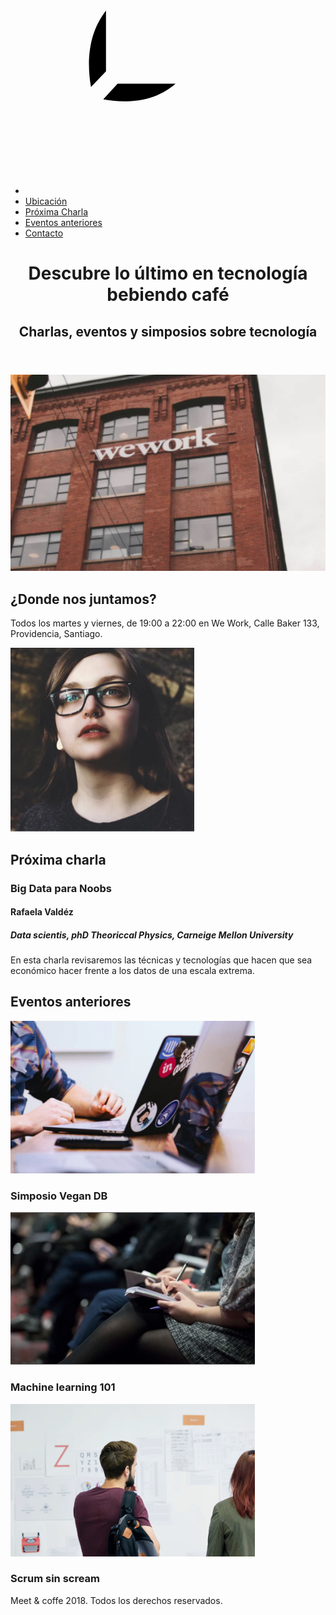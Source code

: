 <!DOCTYPE html>
<html>

<head>
  <title>Meet & Coffee</title>
  <meta charset="utf-8">
  <link rel="shortcut icon" type="image/png" href="favicon.png">
  <meta name="author" content="Francisca Medina Concha">
  <meta name="description" content="Comparte tus conocimientos tomando café">
  <meta name="keywords" content="charlas, eventos, simposios, tecnología, co-work">
  <link href="https://fonts.googleapis.com/css?family=Open+Sans:400,700,800" rel="stylesheet">
  <link rel="stylesheet" href="https://use.fontawesome.com/releases/v5.6.3/css/all.css" integrity="sha384-UHRtZLI+pbxtHCWp1t77Bi1L4ZtiqrqD80Kn4Z8NTSRyMA2Fd33n5dQ8lWUE00s/" crossorigin="anonymous">
  <link rel="stylesheet" href="assets/css/style.css">
</head>

<body>
  <nav class="oscuro">
    <ul>
      <li class="icono"><a href="#inicio">
          <svg xmlns="http://www.w3.org/2000/svg" viewBox="0 0 44 44">
            <path d="M11.8 26l-2.2
2.3c-.5-2.9-.7-7.5 2.2-11.2V26zm-.4 4.1c2.7.5 7.2.7 10.6-2.3h-8.5l-2.1 2.3zm5.3-16.2c-.8.2-1.7.5-
2.4.9v8.5l2.4-2.6v-6.8zm2.5-.3v4.6l4-4.2c-1.1-.3-2.5-.5-4-.4zM16 25.2h8.1c.4-.8.7-1.7.9-2.6h-6.6L16
25.2zm28-6.1V25c0 4.3-3.3 7.8-7.4 7.8h-1.8v2.9c0 4.6-3.6 8.3-7.9 8.3h-19C3.6 44 0 40.3 0
35.7V0h34.8v11.4h1.8c4.1 0 7.4 3.5 7.4 7.7zm-16.2.9c.1-2.6-.4-5-.8-6.4-.2-.9-.4-1.4-.4-1.4s-.5-.2-
1.4-.4c-1.4-.4-3.6-.9-6.1-.8-.8 0-1.7.1-2.5.3-.8.2-1.6.4-2.4.7-.9.4-1.7.8-2.5 1.5-.6.5-1.1 1-1.6 1.6-4.5 5.4-
3.4 12.5-2.6 15.5.2.9.4 1.4.4 1.4s.5.2 1.4.4c2.8.8 9.6 2 14.7-2.7.6-.5 1.1-1.1 1.5-1.7.6-.8 1-1.7 1.4-
2.6.3-.8.5-1.7.7-2.6.1-1.1.2-1.9.2-2.8zm13.2-.9c0-2.6-2-4.6-4.4-4.6h-1.8v15.1h1.8c2.4 0 4.4-2.1 4.4-
4.6v-5.9zM21 20h4.4c0-1.6-.1-3-.4-4.2L21 20z" /></svg>
        </a></li>
      <li><a href="#ubicacion">Ubicación</a></li>
      <li><a href="#proxima-charla">Próxima Charla</a> </li>
      <li><a href="#eventos">Eventos anteriores</a></li>
      <li><a href="#contacto">Contacto</a></li>
    </ul>
  </nav>

  <header id="inicio" class="hero-section">
    <h1>Descubre lo último en tecnología bebiendo café</h1>
    <h2 class="subtitulo">Charlas, eventos y simposios sobre tecnología</h2>
  </header>
  <section id="ubicacion">
    <img src="assets/img/we-work.jpg" alt="We work location">
    <h2>¿Donde nos juntamos?</h2>
    <p>Todos los martes y viernes, de 19:00 a 22:00 en We Work, Calle Baker 133, Providencia,
      Santiago.</p>
  </section>
  <section id="proxima-charla" class="sweet-brown">
    <div class="centrado">
      <img src="assets/img/speaker.jpg" alt="speaker" class="charla-speaker">
      <div class="charla-texto">
        <h2>Próxima charla</h2>
        <h3>Big Data para Noobs</h3>
        <h4>Rafaela Valdéz</h4>
        <h5>Data scientis, phD Theoriccal Physics, Carneige Mellon University</h5>
        <p>En esta charla revisaremos las técnicas y tecnologías que hacen que sea económico hacer
          frente a los datos de una escala extrema.</p>
      </div>
    </div>
  </section>
  <section id="eventos">
    <h2>Eventos anteriores</h2>
    <article class="evento">
      <img src="assets/img/simposio-vegan.jpg" alt="Events simposio vegan">
      <h3>Simposio Vegan DB</h3>
    </article>
    <article class="evento">
      <img src="assets/img/machine-learning.jpg" alt="machine-learning">
      <h3>Machine learning 101</h3>
    </article>
    <article class="evento">
      <img src="assets/img/scrum-sin-scream.jpg" alt="scrum-sin-scream">
      <h3>Scrum sin scream</h3>
    </article>
  </section>
  <footer id="contacto" class="oscuro">
    <a href="https://github.com"><i class="fab fa-github-square fa-5x"></i></a>
    <a href="https://twitter.com"><i class="fab fa-twitter-square fa-5x"></i></a>
    <a href="https://www.linkedin.com"><i class="fab fa-linkedin fa-5x"></i></a>
    <p>Meet & coffe 2018. Todos los derechos reservados.</p>
  </footer>
</body>

</html>
